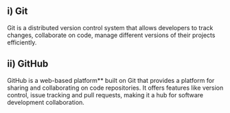 ﻿## i) Git ## 

Git is a distributed version control system that allows developers to track changes, collaborate on code, manage different versions of their projects efficiently.

## ii) GitHub ##

GitHub is a web-based platform** built on Git that provides a platform for sharing and collaborating on code repositories. It offers features like version control, issue tracking and pull requests, making it a hub for software development collaboration.

